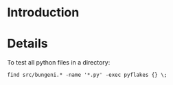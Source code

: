 # Introduction




# Details

To test all python files in a directory:
```
find src/bungeni.* -name '*.py' -exec pyflakes {} \;
```